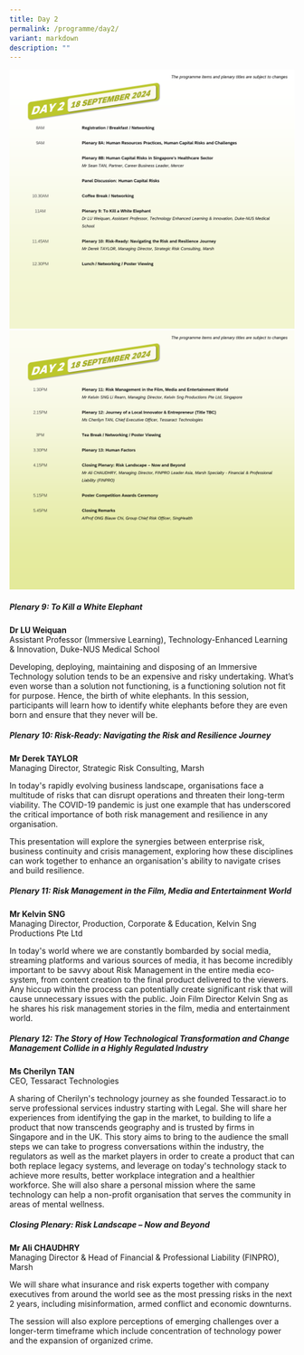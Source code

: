 ```yaml
---
title: Day 2
permalink: /programme/day2/
variant: markdown
description: ""
---
```

![](/images/Slide5.png)![](/images/Slide6.png)

##### **Plenary 9: To Kill a White Elephant**

**Dr LU Weiquan**
<br>
Assistant Professor (Immersive Learning), Technology-Enhanced Learning &amp; Innovation, Duke-NUS Medical School

Developing, deploying, maintaining and disposing of an Immersive Technology solution tends to be an expensive and risky undertaking. What’s even worse than a solution not functioning, is a functioning solution not fit for purpose. Hence, the birth of white elephants.&nbsp;In this session, participants will learn how to identify white elephants before they are even born and ensure that they never will be.

##### **Plenary 10: Risk-Ready: Navigating the Risk and Resilience Journey**

**Mr Derek TAYLOR**
<br>
Managing Director, Strategic Risk Consulting, Marsh

In today's rapidly evolving business landscape, organisations face a multitude of risks that can disrupt operations and threaten their long-term viability. The COVID-19 pandemic is just one example that has underscored the critical importance of both risk management and resilience in any organisation.

This presentation will explore the synergies between enterprise risk, business continuity and crisis management, exploring how these disciplines can work together to enhance an organisation's ability to navigate crises and build resilience. 

##### **Plenary 11: Risk Management in the Film, Media and Entertainment World**

**Mr Kelvin SNG**
<br>
Managing Director, Production, Corporate &amp; Education, Kelvin Sng Productions Pte Ltd

In today's world where we are constantly bombarded by social media, streaming platforms and various sources of media, it has become incredibly important to be savvy about Risk Management in the entire media eco-system, from content creation to the final product delivered to the viewers. Any hiccup within the process can potentially create significant risk that will cause unnecessary issues with the public. Join Film Director Kelvin Sng as he shares his risk management stories in the film, media and entertainment world.

##### **Plenary 12: The Story of How Technological Transformation and Change Management Collide in a Highly Regulated Industry**

**Ms Cherilyn TAN**
<br>
CEO, Tessaract Technologies

A sharing of Cherilyn's technology journey as she founded Tessaract.io to serve professional services industry starting with Legal. She will share her experiences from identifying the gap in the market, to building to life a product that now transcends geography and is trusted by firms in Singapore and in the UK. This story aims to bring to the audience the small steps we can take to progress conversations within the industry, the regulators as well as the market players in order to create a product that can both replace legacy systems, and leverage on today's technology stack to achieve more results, better workplace integration and a healthier workforce. She will also share a personal mission where the same technology can help a non-profit organisation that serves the community in areas of mental wellness.

##### **Closing Plenary: Risk Landscape – Now and Beyond**

**Mr Ali CHAUDHRY**
<br>
Managing Director &amp; Head of Financial &amp; Professional Liability (FINPRO), Marsh

We will share what insurance and risk experts together with company executives from around the world see as the most pressing risks in the next 2 years, including misinformation, armed conflict and economic downturns.

The session will also explore perceptions of emerging challenges over a longer-term timeframe which include concentration of technology power and the expansion of organized crime.